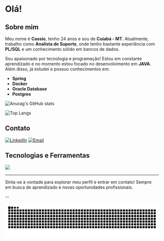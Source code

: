 # Olá! 

## Sobre mim

Meu nome é **Cassio**, tenho 24 anos e sou de **Cuiabá - MT**. Atualmente, trabalho como **Analista de Suporte**, onde tenho bastante experiência com **PL/SQL** e um conhecimento sólido em bancos de dados. 

Sou apaixonado por tecnologia e programação! Estou em constante aprendizado e no momento estou focado no desenvolvimento em **JAVA**. Além disso, já estudei e possuo conhecimentos em:

- **Spring**
- **Docker**
- **Oracle Database**
- **Postgres**

![Anurag's GitHub stats](https://github-readme-stats.vercel.app/api?username=CassioReigotto&show_icons=true&theme=radical)

![Top Langs](https://github-readme-stats.vercel.app/api/top-langs/?username=CassioReigotto&size_weight=0.5&count_weight=0.5)

## Contato

[![LinkedIn](https://img.shields.io/badge/LinkedIn-Perfil-blue)](https://www.linkedin.com/in/cassio-reigotto-21a361190)
[![Email](https://img.shields.io/badge/Email-Enviar%20e--mail-red)](mailto:cassio.reigotto@outlook.com)

## Tecnologias e Ferramentas

<p align="left">
  <a href="https://skillicons.dev">
    <img src="https://skillicons.dev/icons?i=java,spring,docker,postgres,scala" />
  </a>
</p>

---

Sinta-se à vontade para explorar meu perfil e entrar em contato! Sempre em busca de aprendizado e novas oportunidades profissionais. 


--

<picture align="center">
  <source media="(prefers-color-scheme: dark)" srcset="https://raw.githubusercontent.com/CassioReigotto/CassioReigotto/output/github-contribution-grid-snake-dark.svg">
  <source media="(prefers-color-scheme: light)" srcset="https://raw.githubusercontent.com/CassioReigotto/CassioReigotto/output/github-contribution-grid-snake-dark.svg">
  <img align="center" alt="github contribution grid snake animation" src="https://raw.githubusercontent.com/CassioReigotto/CassioReigotto/output/github-contribution-grid-snake.svg">
</picture>
